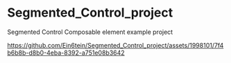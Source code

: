 # Segmented_Control_project
Segmented Control Composable element example project

https://github.com/Ein6tein/Segmented_Control_project/assets/1998101/7f4b6b8b-d8b0-4eba-8392-a751e08b3642
